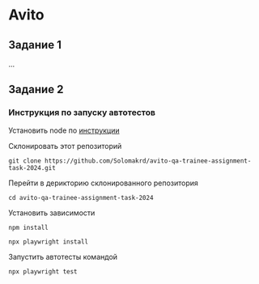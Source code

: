 # Avito

## Задание 1

...

## Задание 2

### Инструкция по запуску автотестов

Установить node по [инструкции](https://nodejs.org/en/download)

Склонировать этот репозиторий 
```
git clone https://github.com/Solomakrd/avito-qa-trainee-assignment-task-2024.git
```

Перейти в дерикторию склонированного репозитория 
```
cd avito-qa-trainee-assignment-task-2024
```

Установить зависимости
```
npm install
```
```
npx playwright install
```

Запустить автотесты командой 
```
npx playwright test
```
